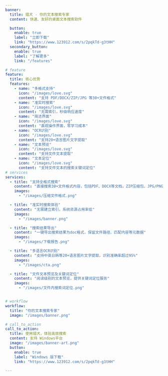 ```yaml
---
banner:
  title: 猎犬 - 你的文本搜索专家
  content: 快速、友好的桌面文本搜索软件

  button:
    enable: true
    label: "立即下载"
    link: "https://www.123912.com/s/2pqkTd-g3tHH"
  secondary_button:
    enable: true
    label: "了解更多"
    link: "/features"

# feature
feature:
  title: 核心优势
  features:
    - name: "多格式支持"
      icon: "/images/love.svg"
      content: "支持 PDF/DOCX/ZIP/JPG 等30+文件格式"
    - name: "准实时搜索"
      icon: "/images/love.svg"
      content: "无需索引，秒级响应速度"
    - name: "简洁界面"
      icon: "/images/love.svg"
      content: "直观操作界面，零学习成本"
    - name: "OCR识别"
      icon: "/images/love.svg"
      content: "支持20+语言图片文字提取"
    - name: "文本预览"
      icon: "/images/love.svg"
      content: "支持文件文本提取"
    - name: "文本定位"
      icon: "/images/love.svg"
      content: "支持文件文本的搜索关键词定位"
# services
services:
  - title: "支持全格式搜索"
    content: "直接搜索30+文件格式内容，包括PDF、DOCX等文档，ZIP压缩包，JPG/PNG图片中的文字；支持的格式包含：pdf doc docx ppt pptx xls xlsx txt zip rar 7z xml markdown java sql xmind json svg vsdx dwg epub mobi azw3 jpg png jpeg gif bmp tiff webp等"
    images:
      - "/images/压缩文件格式.png"

  - title: "准实时搜索体验"
    content: "无需建立索引，系统资源占用率低"
    images:
      - "/images/banner.png"

  - title: "搜索结果导出"
    content: "一键导出搜索结果为doc格式，保留文件路径、匹配内容等元数据"
    images:
      - "/images/下载报告.png"

  - title: "多语言OCR识别"
    content: "支持中英日韩等20+语言图片文字提取，识别准确率超过95%"
    images:
      - "/images/cta.png"

  - title: "文件文本预览及关键词定位"
    content: "阅读级别的文本预览，提供关键词定位服务"
    images:
      - "/images/文件内搜索词定位.png"


# workflow
workflow:
  title: "你的文本搜索专家"
  image: "/images/banner.png"

# call_to_action
call_to_action:
  title: 使用猎犬，体验高效搜索
  content: 支持 Windows平台
  image: "/images/banner-art.png"
  button:
    enable: true
    label: "Windows 版下载"
    link: "https://www.123912.com/s/2pqkTd-g3tHH"

---
```

